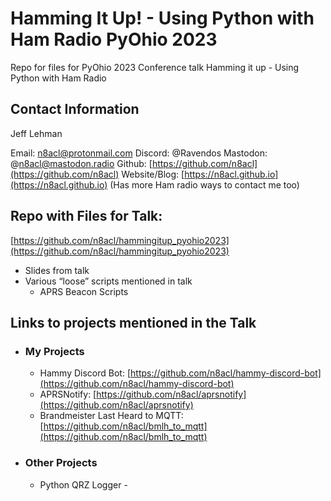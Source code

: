 # Hamming It Up! - Using Python with Ham Radio PyOhio 2023
Repo for files for PyOhio 2023 Conference talk Hamming it up - Using Python with Ham Radio

## Contact Information

Jeff Lehman

Email: n8acl@protonmail.com
Discord: @Ravendos
Mastodon: @n8acl@mastodon.radio
Github: [https://github.com/n8acl](https://github.com/n8acl)
Website/Blog: [https://n8acl.github.io](https://n8acl.github.io) (Has more Ham radio ways to contact me too)

## Repo with Files for Talk: 
[https://github.com/n8acl/hammingitup_pyohio2023](https://github.com/n8acl/hammingitup_pyohio2023)
- Slides from talk
- Various “loose” scripts mentioned in talk
    - APRS Beacon Scripts

## Links to projects mentioned in the Talk

- ### My Projects
  - Hammy Discord Bot: [https://github.com/n8acl/hammy-discord-bot](https://github.com/n8acl/hammy-discord-bot)
  - APRSNotify: [https://github.com/n8acl/aprsnotify](https://github.com/n8acl/aprsnotify)
  - Brandmeister Last Heard to MQTT: [https://github.com/n8acl/bmlh_to_mqtt](https://github.com/n8acl/bmlh_to_mqtt)

- ### Other Projects
  - Python QRZ Logger - 
